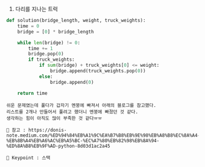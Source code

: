 1. 다리를 지나는 트럭
``` python
def solution(bridge_length, weight, truck_weights):
    time = 0
    bridge = [0] * bridge_length

    while len(bridge) != 0:
        time += 1
        bridge.pop(0)
        if truck_weights:
            if sum(bridge) + truck_weights[0] <= weight:
                bridge.append(truck_weights.pop(0))
            else:
                bridge.append(0)

    return time
```

    쉬운 문제였는데 풀다가 갑자기 멘붕에 빠져서 아래의 블로그를 참고했다.
    리스트를 2개나 만들어서 풀려고 했더니 멘붕에 빠졌던 것 같다.
    생각하는 힘이 아직도 많이 부족한 것 같다ㅠㅠ
    
    📖 참고 : https://donis-note.medium.com/%ED%94%84%EB%A1%9C%EA%B7%B8%EB%9E%98%EB%A8%B8%EC%8A%A4-%EB%8B%A4%EB%A6%AC%EB%A5%BC-%EC%A7%80%EB%82%98%EB%8A%94-%ED%8A%B8%EB%9F%AD-python-8d03d1ac2a45
    
    🔑 Keypoint : 스택